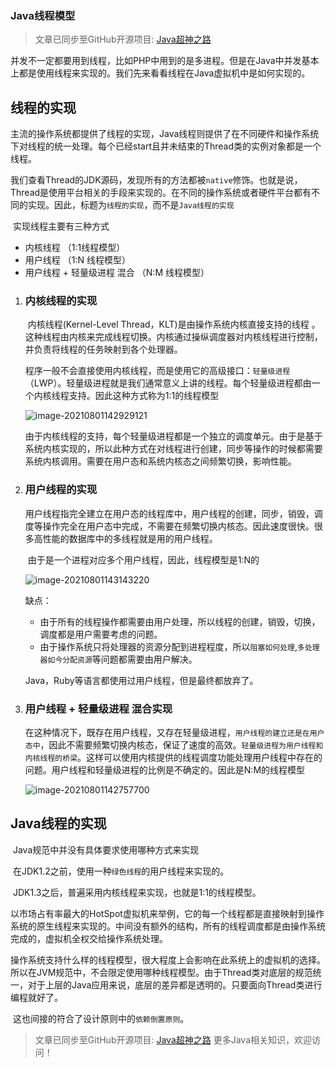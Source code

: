 ### Java线程模型

> 文章已同步至GitHub开源项目: [Java超神之路](https://github.com/shaoxiongdu/java-notes)

​	并发不一定都要用到线程，比如PHP中用到的是多进程。但是在Java中并发基本上都是使用线程来实现的。我们先来看看线程在Java虚拟机中是如何实现的。

## 线程的实现

​	主流的操作系统都提供了线程的实现，Java线程则提供了在不同硬件和操作系统下对线程的统一处理。每个已经start且并未结束的Thread类的实例对象都是一个线程。

​	我们查看Thread的JDK源码，发现所有的方法都被`native`修饰。也就是说，Thread是使用平台相关的手段来实现的。在不同的操作系统或者硬件平台都有不同的实现。因此，标题为`线程的实现`，而不是`Java线程的实现`

​	实现线程主要有三种方式

- 内核线程 （1:1线程模型）
- 用户线程 （1:N 线程模型）
- 用户线程 + 轻量级进程 混合 （N:M 线程模型）

1. ### 内核线程的实现

   ​	内核线程(Kernel-Level Thread，KLT)是由操作系统内核直接支持的线程 。这种线程由内核来完成线程切换。内核通过操纵调度器对内核线程进行控制，并负责将线程的任务映射到各个处理器。

   ​	程序一般不会直接使用内核线程，而是使用它的高级接口：`轻量级进程`（LWP）。轻量级进程就是我们通常意义上讲的线程。每个轻量级进程都由一个内核线程支持。因此这种方式称为1:1的线程模型

   ![image-20210801142929121](https://gitee.com/ShaoxiongDu/imageBed/raw/master//images/image-20210801142929121.png)

   ​	由于内核线程的支持，每个轻量级进程都是一个独立的调度单元。由于是基于系统内核实现的，所以此种方式在对线程进行创建，同步等操作的时候都需要系统内核调用。需要在用户态和系统内核态之间频繁切换，影响性能。

2. ### 用户线程的实现

   ​	用户线程指完全建立在用户态的线程库中，用户线程的创建，同步，销毁，调度等操作完全在用户态中完成，不需要在频繁切换内核态。因此速度很快。很多高性能的数据库中的多线程就是用的用户线程。

   ​	由于是一个进程对应多个用户线程，因此，线程模型是1:N的

   ![image-20210801143143220](https://gitee.com/ShaoxiongDu/imageBed/raw/master//images/image-20210801143143220.png)

   缺点：

   - 由于所有的线程操作都需要由用户处理，所以线程的创建，销毁，切换，调度都是用户需要考虑的问题。
   - 由于操作系统只将处理器的资源分配到进程程度，所以`阻塞如何处理`,`多处理器如今分配资源`等问题都需要由用户解决。

   Java，Ruby等语言都使用过用户线程，但是最终都放弃了。

3. ### 用户线程 + 轻量级进程 混合实现

   ​	在这种情况下，既存在用户线程，又存在轻量级进程，`用户线程的建立还是在用户态中`，因此不需要频繁切换内核态，保证了速度的高效。`轻量级进程为用户线程和内核线程的桥梁`。这样可以使用内核提供的线程调度功能处理用户线程中存在的问题。用户线程和轻量级进程的比例是不确定的。因此是N:M的线程模型

   ![image-20210801142757700](https://gitee.com/ShaoxiongDu/imageBed/raw/master//images/image-20210801142757700.png)

## Java线程的实现

​	Java规范中并没有具体要求使用哪种方式来实现

​	在JDK1.2之前，使用一种`绿色线程`的用户线程来实现的。

​	JDK1.3之后，普遍采用内核线程来实现，也就是1:1的线程模型。

​	以市场占有率最大的HotSpot虚拟机来举例，它的每一个线程都是直接映射到操作系统的原生线程来实现的。中间没有额外的结构，所有的线程调度都是由操作系统完成的，虚拟机全权交给操作系统处理。

​	操作系统支持什么样的线程模型，很大程度上会影响在此系统上的虚拟机的选择。所以在JVM规范中，不会限定使用哪种线程模型。由于Thread类对底层的规范统一，对于上层的Java应用来说，底层的差异都是透明的。只要面向Thread类进行编程就好了。

​	这也间接的符合了设计原则中的`依赖倒置原则`。

> 文章已同步至GitHub开源项目: [Java超神之路](https://github.com/shaoxiongdu/java-notes) 更多Java相关知识，欢迎访问！